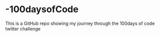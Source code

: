 # -100daysofCode
This is a GitHub repo showing my journey through the 100days of code twitter challenge 
